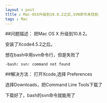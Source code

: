 ```yaml
---
layout : post
tltle : Mac-OSX升级到10.8.2之后,SVN命令未找到
tags : Mac 
---
```

##问题描述：
把Mac OS X 升级到10.8.2。

安装了Xcode4.5.2之后。

想在bash中用svn命令行，但是失败了

`-bash: svn: command not found`

##解决方法：
打开Xcode,选择 Preferences

选择Downloads，把Command Line Tools下载了

下载好了，bash的svn命令就能用了